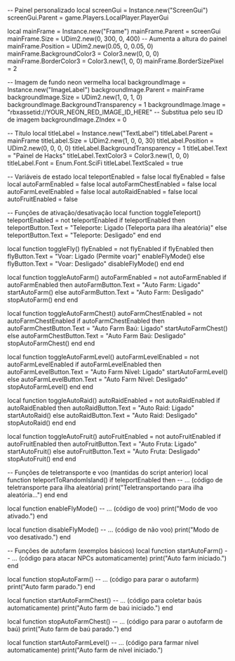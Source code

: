 -- Painel personalizado
local screenGui = Instance.new("ScreenGui")
screenGui.Parent = game.Players.LocalPlayer.PlayerGui

local mainFrame = Instance.new("Frame")
mainFrame.Parent = screenGui
mainFrame.Size = UDim2.new(0, 300, 0, 400) -- Aumenta a altura do painel
mainFrame.Position = UDim2.new(0.05, 0, 0.05, 0)
mainFrame.BackgroundColor3 = Color3.new(0, 0, 0)
mainFrame.BorderColor3 = Color3.new(1, 0, 0)
mainFrame.BorderSizePixel = 2

-- Imagem de fundo neon vermelha
local backgroundImage = Instance.new("ImageLabel")
backgroundImage.Parent = mainFrame
backgroundImage.Size = UDim2.new(1, 0, 1, 0)
backgroundImage.BackgroundTransparency = 1
backgroundImage.Image = "rbxassetid://YOUR_NEON_RED_IMAGE_ID_HERE" -- Substitua pelo seu ID de imagem
backgroundImage.ZIndex = 0

-- Título
local titleLabel = Instance.new("TextLabel")
titleLabel.Parent = mainFrame
titleLabel.Size = UDim2.new(1, 0, 0, 30)
titleLabel.Position = UDim2.new(0, 0, 0, 0)
titleLabel.BackgroundTransparency = 1
titleLabel.Text = "Painel de Hacks"
titleLabel.TextColor3 = Color3.new(1, 0, 0)
titleLabel.Font = Enum.Font.SciFi
titleLabel.TextScaled = true

-- Variáveis de estado
local teleportEnabled = false
local flyEnabled = false
local autoFarmEnabled = false
local autoFarmChestEnabled = false
local autoFarmLevelEnabled = false
local autoRaidEnabled = false
local autoFruitEnabled = false

-- Funções de ativação/desativação
local function toggleTeleport()
    teleportEnabled = not teleportEnabled
    if teleportEnabled then
        teleportButton.Text = "Teleporte: Ligado (Teleporta para ilha aleatória)"
    else
        teleportButton.Text = "Teleporte: Desligado"
    end
end

local function toggleFly()
    flyEnabled = not flyEnabled
    if flyEnabled then
        flyButton.Text = "Voar: Ligado (Permite voar)"
        enableFlyMode()
    else
        flyButton.Text = "Voar: Desligado"
        disableFlyMode()
    end
end

local function toggleAutoFarm()
    autoFarmEnabled = not autoFarmEnabled
    if autoFarmEnabled then
        autoFarmButton.Text = "Auto Farm: Ligado"
        startAutoFarm()
    else
        autoFarmButton.Text = "Auto Farm: Desligado"
        stopAutoFarm()
    end
end

local function toggleAutoFarmChest()
    autoFarmChestEnabled = not autoFarmChestEnabled
    if autoFarmChestEnabled then
        autoFarmChestButton.Text = "Auto Farm Baú: Ligado"
        startAutoFarmChest()
    else
        autoFarmChestButton.Text = "Auto Farm Baú: Desligado"
        stopAutoFarmChest()
    end
end

local function toggleAutoFarmLevel()
    autoFarmLevelEnabled = not autoFarmLevelEnabled
    if autoFarmLevelEnabled then
        autoFarmLevelButton.Text = "Auto Farm Nível: Ligado"
        startAutoFarmLevel()
    else
        autoFarmLevelButton.Text = "Auto Farm Nível: Desligado"
        stopAutoFarmLevel()
    end
end

local function toggleAutoRaid()
    autoRaidEnabled = not autoRaidEnabled
    if autoRaidEnabled then
        autoRaidButton.Text = "Auto Raid: Ligado"
        startAutoRaid()
    else
        autoRaidButton.Text = "Auto Raid: Desligado"
        stopAutoRaid()
    end
end

local function toggleAutoFruit()
    autoFruitEnabled = not autoFruitEnabled
    if autoFruitEnabled then
        autoFruitButton.Text = "Auto Fruta: Ligado"
        startAutoFruit()
    else
        autoFruitButton.Text = "Auto Fruta: Desligado"
        stopAutoFruit()
    end
end

-- Funções de teletransporte e voo (mantidas do script anterior)
local function teleportToRandomIsland()
    if teleportEnabled then
        -- ... (código de teletransporte para ilha aleatória)
        print("Teletransportando para ilha aleatória...")
    end
end

local function enableFlyMode()
    -- ... (código de voo)
    print("Modo de voo ativado.")
end

local function disableFlyMode()
    -- ... (código de não voo)
    print("Modo de voo desativado.")
end

-- Funções de autofarm (exemplos básicos)
local function startAutoFarm()
    -- ... (código para atacar NPCs automaticamente)
    print("Auto farm iniciado.")
end

local function stopAutoFarm()
    -- ... (código para parar o autofarm)
    print("Auto farm parado.")
end

local function startAutoFarmChest()
    -- ... (código para coletar baús automaticamente)
    print("Auto farm de baú iniciado.")
end

local function stopAutoFarmChest()
    -- ... (código para parar o autofarm de baú)
    print("Auto farm de baú parado.")
end

local function startAutoFarmLevel()
    -- ... (código para farmar nível automaticamente)
    print("Auto farm de nível iniciado.")
